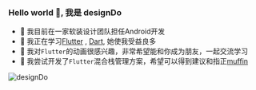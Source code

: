 
### Hello world 👋, 我是 designDo


- 🔭 我目前在一家软装设计团队担任Android开发
- 🌱 我正在学习[Flutter](https://flutter.dev) , [Dart](https://dart.dev), 她使我受益良多
- 👯 我对`Flutter`的动画很感兴趣，非常希望能和你成为朋友，一起交流学习
- 🤔 我尝试开发了`Flutter`混合栈管理方案，希望可以得到建议和指正[muffin](https://github.com/meijian-io/muffin)

<img src="https://github-readme-stats.vercel.app/api?username=designDo&show_icons=true&bg_color=30,e96443,904e95&title_color=fff&text_color=fff" alt="designDo" />
